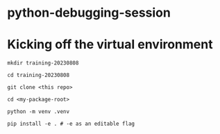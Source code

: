 # python-debugging-session

# Kicking off the virtual environment
```
mkdir training-20230808

cd training-20230808

git clone <this repo>

cd <my-package-root>

python -m venv .venv

pip install -e . # -e as an editable flag
```
